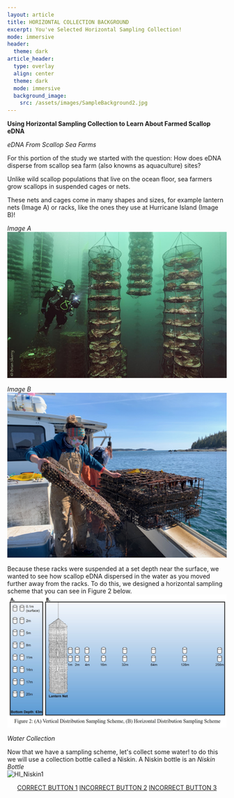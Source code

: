 ```yaml
---
layout: article
title: HORIZONTAL COLLECTION BACKGROUND
excerpt: You've Selected Horizontal Sampling Collection! 
mode: immersive
header:
  theme: dark
article_header:
  type: overlay
  align: center
  theme: dark
  mode: immersive
  background_image:
    src: /assets/images/SampleBackground2.jpg
---
```


**Using Horizontal Sampling Collection to Learn About Farmed Scallop eDNA**

*eDNA From Scallop Sea Farms*

For this portion of the study we started with the question: How does eDNA disperse from scallop sea farm (also knowns as aquaculture) sites? 

Unlike wild scallop populations that live on the ocean floor, sea farmers grow scallops in suspended cages or nets. 

These nets and cages come in many shapes and sizes, for example lantern nets (Image A) or racks, like the ones they use at Hurricane Island (Image B)!

*Image A*    
![HI_LanternNet](/assets/images/HI/HI_LanternNet.jpeg)

*Image B*    
![HI-Scallops1](/assets/images/HI/HI-Scallops1.jpeg)


Because these racks were suspended at a set depth near the surface, we wanted to see how scallop eDNA dispersed in the water as you moved further away from the racks. To do this, we designed a horizontal sampling scheme that you can see in Figure 2 below.
![Fig2SamplingScheme](/assets/images/Fig2SamplingScheme.jpg)


*Water Collection*

Now that we have a sampling scheme, let's collect some water! to do this we will use a collection bottle called a Niskin. A Niskin bottle is an
*Niskin Bottle*    
![HI_Niskin1](/assets/images/HI/HI_Niskin1.jpeg)






<p align="center">
<a class="button button--outline-primary button--pill" href="HorizontalSupplies1">CORRECT BUTTON 1</a> <a class="button button--outline-primary button--pill" href="HorizontalSupplies2">INCORRECT BUTTON 2</a> <a class="button button--outline-primary button--pill" href="HorizontalSupplies2">INCORRECT BUTTON 3</a></p>


